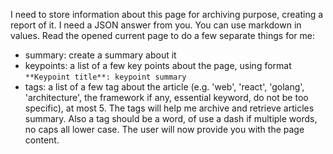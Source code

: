 I need to store information about this page for archiving purpose, creating a report of it.
I need a JSON answer from you. You can use markdown in values.
Read the opened current page to do a few separate things for me:
- summary: create a summary about it
- keypoints: a list of a few key points about the page, using format `**Keypoint title**: keypoint summary`
- tags: a list of a few tag about the article (e.g. 'web', 'react', 'golang', 'architecture', the framework if any, essential keyword, do not be too specific), at most 5. The tags will help me archive and retrieve articles summary. Also a tag should be a word, of use a dash if multiple words, no caps all lower case.
The user will now provide you with the page content.